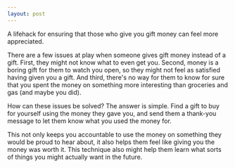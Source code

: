 ```yaml
---
layout: post
---
```


A lifehack for ensuring that those who give you gift money can feel
more appreciated.

There are a few issues at play when someone gives gift money instead
of a gift. First, they might not know what to even get you. Second,
money is a boring gift for them to watch you open, so they might not
feel as satisfied having given you a gift. And third, there's no way
for them to know for sure that you spent the money on something more
interesting than groceries and gas (and maybe you did).

How can these issues be solved? The answer is simple. Find a gift to
buy for yourself using the money they gave you, and send them a
thank-you message to let them know what you used the money for.

This not only keeps you accountable to use the money on something
they would be proud to hear about, it also helps them feel like
giving you the money was worth it. This technique also might help
them learn what sorts of things you might actually want in the
future.
